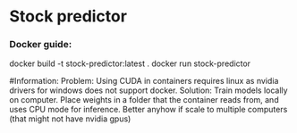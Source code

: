 # Stock predictor

### Docker guide:
docker build -t stock-predictor:latest .
docker run stock-predictor


#Information:
Problem: Using CUDA in containers requires linux as nvidia
drivers for windows does not support docker. 
Solution: Train models locally on computer. Place weights in a folder
that the container reads from, and uses CPU mode for inference. Better anyhow
if scale to multiple computers (that might not have nvidia gpus)